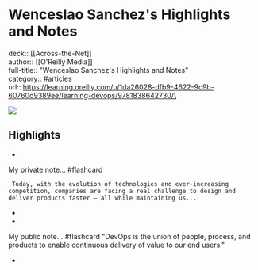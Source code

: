 # Wenceslao Sanchez's Highlights and Notes

deck:: [[Across-the-Net]]\
author:: [[O'Reilly Media]]\
full-title:: "Wenceslao Sanchez's Highlights and Notes"\
category:: #articles\
url:: https://learning.oreilly.com/u/1da26028-dfb9-4622-9c9b-60760d9389ee/learning-devops/9781838642730/\

![](https://readwise-assets.s3.amazonaws.com/static/images/article4.6bc1851654a0.png)

## Highlights
- 
 My private note... #flashcard 
    
     Today, with the evolution of technologies and ever-increasing competition, companies are facing a real challenge to design and deliver products faster – all while maintaining us...
     

    
-
- 
 My public note... #flashcard 
    "DevOps is the union of people, process, and products to enable continuous delivery of value to our end users."
     

    
-
